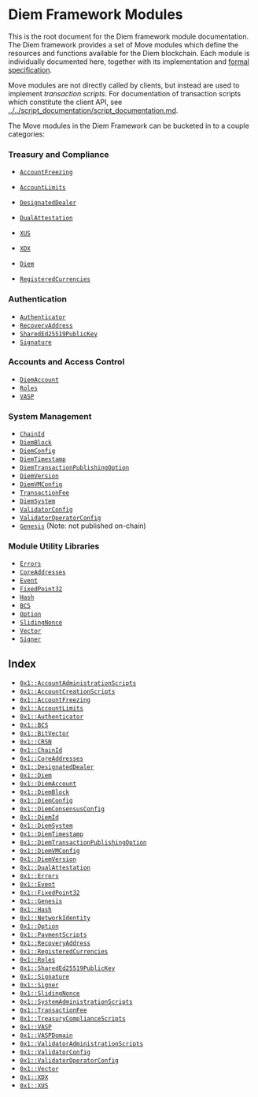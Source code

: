 
<a name="@Diem_Framework_Modules_0"></a>

# Diem Framework Modules


This is the root document for the Diem framework module documentation. The Diem framework provides a set of Move
modules which define the resources and functions available for the Diem blockchain. Each module is individually
documented here, together with its implementation and
[formal specification](../../script_documentation/spec_documentation.md).

Move modules are not directly called by clients, but instead are used to implement *transaction scripts*.
For documentation of transaction scripts which constitute the client API, see
[../../script_documentation/script_documentation.md](../../script_documentation/script_documentation.md).

The Move modules in the Diem Framework can be bucketed in to a couple categories:


<a name="@Treasury_and_Compliance_1"></a>

### Treasury and Compliance

* <code><a href="AccountFreezing.md#0x1_AccountFreezing">AccountFreezing</a></code>
* <code><a href="AccountLimits.md#0x1_AccountLimits">AccountLimits</a></code>
* <code><a href="DesignatedDealer.md#0x1_DesignatedDealer">DesignatedDealer</a></code>
* <code><a href="DualAttestation.md#0x1_DualAttestation">DualAttestation</a></code>

* <code><a href="XUS.md#0x1_XUS">XUS</a></code>
* <code><a href="XDX.md#0x1_XDX">XDX</a></code>
* <code><a href="Diem.md#0x1_Diem">Diem</a></code>
* <code><a href="RegisteredCurrencies.md#0x1_RegisteredCurrencies">RegisteredCurrencies</a></code>


<a name="@Authentication_2"></a>

### Authentication

* <code><a href="Authenticator.md#0x1_Authenticator">Authenticator</a></code>
* <code><a href="RecoveryAddress.md#0x1_RecoveryAddress">RecoveryAddress</a></code>
* <code><a href="SharedEd25519PublicKey.md#0x1_SharedEd25519PublicKey">SharedEd25519PublicKey</a></code>
* <code><a href="Signature.md#0x1_Signature">Signature</a></code>


<a name="@Accounts_and_Access_Control_3"></a>

### Accounts and Access Control

* <code><a href="DiemAccount.md#0x1_DiemAccount">DiemAccount</a></code>
* <code><a href="Roles.md#0x1_Roles">Roles</a></code>
* <code><a href="VASP.md#0x1_VASP">VASP</a></code>


<a name="@System_Management_4"></a>

### System Management

* <code><a href="ChainId.md#0x1_ChainId">ChainId</a></code>
* <code><a href="DiemBlock.md#0x1_DiemBlock">DiemBlock</a></code>
* <code><a href="DiemConfig.md#0x1_DiemConfig">DiemConfig</a></code>
* <code><a href="DiemTimestamp.md#0x1_DiemTimestamp">DiemTimestamp</a></code>
* <code><a href="DiemTransactionPublishingOption.md#0x1_DiemTransactionPublishingOption">DiemTransactionPublishingOption</a></code>
* <code><a href="DiemVersion.md#0x1_DiemVersion">DiemVersion</a></code>
* <code><a href="DiemVMConfig.md#0x1_DiemVMConfig">DiemVMConfig</a></code>
* <code><a href="TransactionFee.md#0x1_TransactionFee">TransactionFee</a></code>
* <code><a href="DiemSystem.md#0x1_DiemSystem">DiemSystem</a></code>
* <code><a href="ValidatorConfig.md#0x1_ValidatorConfig">ValidatorConfig</a></code>
* <code><a href="ValidatorOperatorConfig.md#0x1_ValidatorOperatorConfig">ValidatorOperatorConfig</a></code>
* <code><a href="Genesis.md#0x1_Genesis">Genesis</a></code> (Note: not published on-chain)


<a name="@Module_Utility_Libraries_5"></a>

### Module Utility Libraries

* <code><a href="../../../../../../move-stdlib/docs/Errors.md#0x1_Errors">Errors</a></code>
* <code><a href="CoreAddresses.md#0x1_CoreAddresses">CoreAddresses</a></code>
* <code><a href="../../../../../../move-stdlib/docs/Event.md#0x1_Event">Event</a></code>
* <code><a href="../../../../../../move-stdlib/docs/FixedPoint32.md#0x1_FixedPoint32">FixedPoint32</a></code>
* <code><a href="../../../../../../move-stdlib/docs/Hash.md#0x1_Hash">Hash</a></code>
* <code><a href="../../../../../../move-stdlib/docs/BCS.md#0x1_BCS">BCS</a></code>
* <code><a href="../../../../../../move-stdlib/docs/Option.md#0x1_Option">Option</a></code>
* <code><a href="SlidingNonce.md#0x1_SlidingNonce">SlidingNonce</a></code>
* <code><a href="../../../../../../move-stdlib/docs/Vector.md#0x1_Vector">Vector</a></code>
* <code><a href="../../../../../../move-stdlib/docs/Signer.md#0x1_Signer">Signer</a></code>


<a name="@Index_6"></a>

## Index


-  [`0x1::AccountAdministrationScripts`](AccountAdministrationScripts.md#0x1_AccountAdministrationScripts)
-  [`0x1::AccountCreationScripts`](AccountCreationScripts.md#0x1_AccountCreationScripts)
-  [`0x1::AccountFreezing`](AccountFreezing.md#0x1_AccountFreezing)
-  [`0x1::AccountLimits`](AccountLimits.md#0x1_AccountLimits)
-  [`0x1::Authenticator`](Authenticator.md#0x1_Authenticator)
-  [`0x1::BCS`](../../../../../../move-stdlib/docs/BCS.md#0x1_BCS)
-  [`0x1::BitVector`](../../../../../../move-stdlib/docs/BitVector.md#0x1_BitVector)
-  [`0x1::CRSN`](CRSN.md#0x1_CRSN)
-  [`0x1::ChainId`](ChainId.md#0x1_ChainId)
-  [`0x1::CoreAddresses`](CoreAddresses.md#0x1_CoreAddresses)
-  [`0x1::DesignatedDealer`](DesignatedDealer.md#0x1_DesignatedDealer)
-  [`0x1::Diem`](Diem.md#0x1_Diem)
-  [`0x1::DiemAccount`](DiemAccount.md#0x1_DiemAccount)
-  [`0x1::DiemBlock`](DiemBlock.md#0x1_DiemBlock)
-  [`0x1::DiemConfig`](DiemConfig.md#0x1_DiemConfig)
-  [`0x1::DiemConsensusConfig`](DiemConsensusConfig.md#0x1_DiemConsensusConfig)
-  [`0x1::DiemId`](DiemId.md#0x1_DiemId)
-  [`0x1::DiemSystem`](DiemSystem.md#0x1_DiemSystem)
-  [`0x1::DiemTimestamp`](DiemTimestamp.md#0x1_DiemTimestamp)
-  [`0x1::DiemTransactionPublishingOption`](DiemTransactionPublishingOption.md#0x1_DiemTransactionPublishingOption)
-  [`0x1::DiemVMConfig`](DiemVMConfig.md#0x1_DiemVMConfig)
-  [`0x1::DiemVersion`](DiemVersion.md#0x1_DiemVersion)
-  [`0x1::DualAttestation`](DualAttestation.md#0x1_DualAttestation)
-  [`0x1::Errors`](../../../../../../move-stdlib/docs/Errors.md#0x1_Errors)
-  [`0x1::Event`](../../../../../../move-stdlib/docs/Event.md#0x1_Event)
-  [`0x1::FixedPoint32`](../../../../../../move-stdlib/docs/FixedPoint32.md#0x1_FixedPoint32)
-  [`0x1::Genesis`](Genesis.md#0x1_Genesis)
-  [`0x1::Hash`](../../../../../../move-stdlib/docs/Hash.md#0x1_Hash)
-  [`0x1::NetworkIdentity`](NetworkIdentity.md#0x1_NetworkIdentity)
-  [`0x1::Option`](../../../../../../move-stdlib/docs/Option.md#0x1_Option)
-  [`0x1::PaymentScripts`](PaymentScripts.md#0x1_PaymentScripts)
-  [`0x1::RecoveryAddress`](RecoveryAddress.md#0x1_RecoveryAddress)
-  [`0x1::RegisteredCurrencies`](RegisteredCurrencies.md#0x1_RegisteredCurrencies)
-  [`0x1::Roles`](Roles.md#0x1_Roles)
-  [`0x1::SharedEd25519PublicKey`](SharedEd25519PublicKey.md#0x1_SharedEd25519PublicKey)
-  [`0x1::Signature`](Signature.md#0x1_Signature)
-  [`0x1::Signer`](../../../../../../move-stdlib/docs/Signer.md#0x1_Signer)
-  [`0x1::SlidingNonce`](SlidingNonce.md#0x1_SlidingNonce)
-  [`0x1::SystemAdministrationScripts`](SystemAdministrationScripts.md#0x1_SystemAdministrationScripts)
-  [`0x1::TransactionFee`](TransactionFee.md#0x1_TransactionFee)
-  [`0x1::TreasuryComplianceScripts`](TreasuryComplianceScripts.md#0x1_TreasuryComplianceScripts)
-  [`0x1::VASP`](VASP.md#0x1_VASP)
-  [`0x1::VASPDomain`](VASPDomain.md#0x1_VASPDomain)
-  [`0x1::ValidatorAdministrationScripts`](ValidatorAdministrationScripts.md#0x1_ValidatorAdministrationScripts)
-  [`0x1::ValidatorConfig`](ValidatorConfig.md#0x1_ValidatorConfig)
-  [`0x1::ValidatorOperatorConfig`](ValidatorOperatorConfig.md#0x1_ValidatorOperatorConfig)
-  [`0x1::Vector`](../../../../../../move-stdlib/docs/Vector.md#0x1_Vector)
-  [`0x1::XDX`](XDX.md#0x1_XDX)
-  [`0x1::XUS`](XUS.md#0x1_XUS)


[//]: # ("File containing references which can be used from documentation")
[ACCESS_CONTROL]: https://github.com/diem/dip/blob/main/dips/dip-2.md
[ROLE]: https://github.com/diem/dip/blob/main/dips/dip-2.md#roles
[PERMISSION]: https://github.com/diem/dip/blob/main/dips/dip-2.md#permissions
